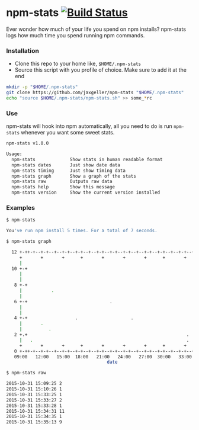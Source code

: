 # npm-stats [![Build Status](https://travis-ci.org/jaxgeller/npm-stats.svg?branch=master)](https://travis-ci.org/jaxgeller/npm-stats)
Ever wonder how much of your life you spend on npm installs? npm-stats logs how much time you spend running npm commands.

### Installation

+ Clone this repo to your home like, `$HOME/.npm-stats`
+ Source this script with you profile of choice. Make sure to add it at the end

```sh
mkdir -p "$HOME/.npm-stats"
git clone https://github.com/jaxgeller/npm-stats "$HOME/.npm-stats"
echo "source $HOME/.npm-stats/npm-stats.sh" >> some_*rc
```

### Use

npm-stats will hook into npm automatically, all you need to do is run `npm-stats` whenever you want some sweet stats.

```sh
npm-stats v1.0.0

Usage:
  npm-stats             Show stats in human readable format
  npm-stats dates       Just show date data
  npm-stats timing      Just show timing data
  npm-stats graph       Show a graph of the stats
  npm-stats raw         Outputs raw data
  npm-stats help        Show this message
  npm-stats version     Show the current version installed
```

### Examples

```sh
$ npm-stats

You've run npm install 5 times. For a total of 7 seconds.
```

```sh
$ npm-stats graph

  12 +-++-+--+-+--+--+-+--+-+--+--+-+--+-+--+-+--+--+-+--+-+--+--+-+--+-++-+
     +       +       +      +       +       +       +      +       +   .   +
     |                                                                     |
  10 +-+                                                                 +-+
     |                                                                     |
     |                                                                     |
   8 +-+                                                                 +-+
     |           .                                                         |
     |                                                                     |
   6 +-+                               .                                 +-+
     |                                                                     |
     |                                                                     |
   4 +-+                  .                    .                         +-+
     |       .                                                             |
     |          .                                                          |
   2 +.+                                                            .    +-+
     |   .                                                          .      |
     +       +       +      +       +       +       +      +       +       +
   0 +-++-+--+-+--+--+-+--+-+--+--+-+--+-+--+-+--+--+-+--+-+--+--+-+--+-++-+
   09:00   12:00   15:00  18:00   21:00   24:00   27:00  30:00   33:00   36:00
                                      date
```

```sh
$ npm-stats raw

2015-10-31 15:09:25 2
2015-10-31 15:10:26 1
2015-10-31 15:33:25 1
2015-10-31 15:33:27 2
2015-10-31 15:33:28 1
2015-10-31 15:34:31 11
2015-10-31 15:34:35 1
2015-10-31 15:35:13 9
```
